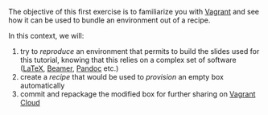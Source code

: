 The objective of this first exercise is to familiarize you with [Vagrant]() and see how it can be used to
bundle an environment out of a recipe.

In this context, we will:

1. try to _reproduce_ an environment that permits to build the slides used for this tutorial, knowing that this relies on a complex set of software ([LaTeX](https://www.latex-project.org/), [Beamer](http://www.ctan.org/pkg/beamer), [Pandoc](http://pandoc.org/) etc.)
2. create a _recipe_ that would be used to _provision_ an empty box automatically
3. commit and repackage the modified box for further sharing on [Vagrant Cloud](https://vagrantcloud.com/)
